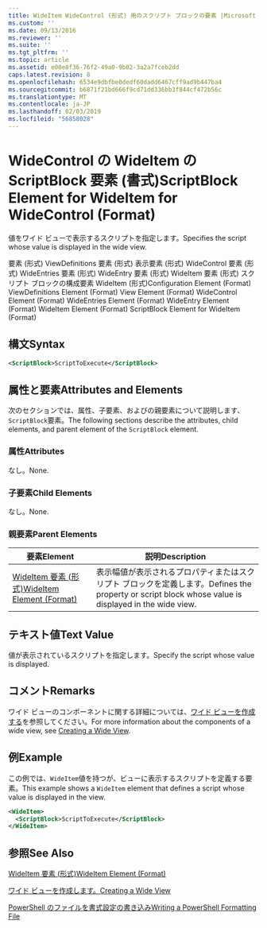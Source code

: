 ```yaml
---
title: WideItem WideControl (形式) 用のスクリプト ブロックの要素 |Microsoft Docs
ms.custom: ''
ms.date: 09/13/2016
ms.reviewer: ''
ms.suite: ''
ms.tgt_pltfrm: ''
ms.topic: article
ms.assetid: e00e8f36-76f2-49a0-9b02-3a2a7fceb2dd
caps.latest.revision: 8
ms.openlocfilehash: 6534e9dbfbe0dedf60dadd6467cff9ad9b447ba4
ms.sourcegitcommit: b6871f21bd666f9cd71dd336bb3f844cf472b56c
ms.translationtype: MT
ms.contentlocale: ja-JP
ms.lasthandoff: 02/03/2019
ms.locfileid: "56858028"
---
```

# <a name="scriptblock-element-for-wideitem-for-widecontrol-format"></a><span data-ttu-id="248ac-102">WideControl の WideItem の ScriptBlock 要素 (書式)</span><span class="sxs-lookup"><span data-stu-id="248ac-102">ScriptBlock Element for WideItem for WideControl (Format)</span></span>

<span data-ttu-id="248ac-103">値をワイド ビューで表示するスクリプトを指定します。</span><span class="sxs-lookup"><span data-stu-id="248ac-103">Specifies the script whose value is displayed in the wide view.</span></span>

<span data-ttu-id="248ac-104">要素 (形式) ViewDefinitions 要素 (形式) 表示要素 (形式) WideControl 要素 (形式) WideEntries 要素 (形式) WideEntry 要素 (形式) WideItem 要素 (形式) スクリプト ブロックの構成要素 WideItem (形式)</span><span class="sxs-lookup"><span data-stu-id="248ac-104">Configuration Element (Format) ViewDefinitions Element (Format) View Element (Format) WideControl Element (Format) WideEntries Element (Format) WideEntry Element (Format) WideItem Element (Format) ScriptBlock Element for WideItem (Format)</span></span>

## <a name="syntax"></a><span data-ttu-id="248ac-105">構文</span><span class="sxs-lookup"><span data-stu-id="248ac-105">Syntax</span></span>

```xml
<ScriptBlock>ScriptToExecute</ScriptBlock>
```

## <a name="attributes-and-elements"></a><span data-ttu-id="248ac-106">属性と要素</span><span class="sxs-lookup"><span data-stu-id="248ac-106">Attributes and Elements</span></span>

<span data-ttu-id="248ac-107">次のセクションでは、属性、子要素、およびの親要素について説明します、`ScriptBlock`要素。</span><span class="sxs-lookup"><span data-stu-id="248ac-107">The following sections describe the attributes, child elements, and parent element of the `ScriptBlock` element.</span></span>

### <a name="attributes"></a><span data-ttu-id="248ac-108">属性</span><span class="sxs-lookup"><span data-stu-id="248ac-108">Attributes</span></span>

<span data-ttu-id="248ac-109">なし。</span><span class="sxs-lookup"><span data-stu-id="248ac-109">None.</span></span>

### <a name="child-elements"></a><span data-ttu-id="248ac-110">子要素</span><span class="sxs-lookup"><span data-stu-id="248ac-110">Child Elements</span></span>

<span data-ttu-id="248ac-111">なし。</span><span class="sxs-lookup"><span data-stu-id="248ac-111">None.</span></span>

### <a name="parent-elements"></a><span data-ttu-id="248ac-112">親要素</span><span class="sxs-lookup"><span data-stu-id="248ac-112">Parent Elements</span></span>

|<span data-ttu-id="248ac-113">要素</span><span class="sxs-lookup"><span data-stu-id="248ac-113">Element</span></span>|<span data-ttu-id="248ac-114">説明</span><span class="sxs-lookup"><span data-stu-id="248ac-114">Description</span></span>|
|-------------|-----------------|
|[<span data-ttu-id="248ac-115">WideItem 要素 (形式)</span><span class="sxs-lookup"><span data-stu-id="248ac-115">WideItem Element (Format)</span></span>](./wideitem-element-for-widecontrol-format.md)|<span data-ttu-id="248ac-116">表示幅値が表示されるプロパティまたはスクリプト ブロックを定義します。</span><span class="sxs-lookup"><span data-stu-id="248ac-116">Defines the property or script block whose value is displayed in the wide view.</span></span>|

## <a name="text-value"></a><span data-ttu-id="248ac-117">テキスト値</span><span class="sxs-lookup"><span data-stu-id="248ac-117">Text Value</span></span>

<span data-ttu-id="248ac-118">値が表示されているスクリプトを指定します。</span><span class="sxs-lookup"><span data-stu-id="248ac-118">Specify the script whose value is displayed.</span></span>

## <a name="remarks"></a><span data-ttu-id="248ac-119">コメント</span><span class="sxs-lookup"><span data-stu-id="248ac-119">Remarks</span></span>

<span data-ttu-id="248ac-120">ワイド ビューのコンポーネントに関する詳細については、[ワイド ビューを作成する](./creating-a-wide-view.md)を参照してください。</span><span class="sxs-lookup"><span data-stu-id="248ac-120">For more information about the components of a wide view, see [Creating a Wide View](./creating-a-wide-view.md).</span></span>

## <a name="example"></a><span data-ttu-id="248ac-121">例</span><span class="sxs-lookup"><span data-stu-id="248ac-121">Example</span></span>

<span data-ttu-id="248ac-122">この例では、`WideItem`値を持つが、ビューに表示するスクリプトを定義する要素。</span><span class="sxs-lookup"><span data-stu-id="248ac-122">This example shows a `WideItem` element that defines a script whose value is displayed in the view.</span></span>

```xml
<WideItem>
  <ScriptBlock>ScriptToExecute</ScriptBlock>
</WideItem>
```

## <a name="see-also"></a><span data-ttu-id="248ac-123">参照</span><span class="sxs-lookup"><span data-stu-id="248ac-123">See Also</span></span>

[<span data-ttu-id="248ac-124">WideItem 要素 (形式)</span><span class="sxs-lookup"><span data-stu-id="248ac-124">WideItem Element (Format)</span></span>](./wideitem-element-for-widecontrol-format.md)

[<span data-ttu-id="248ac-125">ワイド ビューを作成します。</span><span class="sxs-lookup"><span data-stu-id="248ac-125">Creating a Wide View</span></span>](./creating-a-wide-view.md)

[<span data-ttu-id="248ac-126">PowerShell のファイルを書式設定の書き込み</span><span class="sxs-lookup"><span data-stu-id="248ac-126">Writing a PowerShell Formatting File</span></span>](./writing-a-powershell-formatting-file.md)
